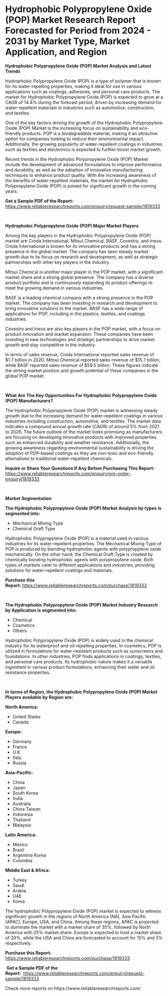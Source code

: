 <p><h1>Hydrophobic Polypropylene Oxide (POP) Market Research Report Forecasted for Period from 2024 -  2031 by Market Type, Market Application, and Region</h1></p><p><strong>Hydrophobic Polypropylene Oxide (POP) Market Analysis and Latest Trends</strong></p>
<p><p>Hydrophobic Polypropylene Oxide (POP) is a type of polymer that is known for its water-repelling properties, making it ideal for use in various applications such as coatings, adhesives, and personal care products. The market for Hydrophobic Polypropylene Oxide (POP) is expected to grow at a CAGR of 14.4% during the forecast period, driven by increasing demand for water-repellent materials in industries such as automotive, construction, and textiles.</p><p>One of the key factors driving the growth of the Hydrophobic Polypropylene Oxide (POP) Market is the increasing focus on sustainability and eco-friendly products. POP is a biodegradable material, making it an attractive option for companies looking to reduce their environmental impact. Additionally, the growing popularity of water-repellent coatings in industries such as textiles and electronics is expected to further boost market growth.</p><p>Recent trends in the Hydrophobic Polypropylene Oxide (POP) Market include the development of advanced formulations to improve performance and durability, as well as the adoption of innovative manufacturing techniques to enhance product quality. With the increasing awareness of the benefits of water-repellent materials, the market for Hydrophobic Polypropylene Oxide (POP) is poised for significant growth in the coming years.</p></p>
<p><strong>Get a Sample PDF of the Report:&nbsp;</strong> <a href="https://www.reliableresearchreports.com/enquiry/request-sample/1819333">https://www.reliableresearchreports.com/enquiry/request-sample/1819333</a></p>
<p>&nbsp;</p>
<p><strong>Hydrophobic Polypropylene Oxide (POP) Major Market Players</strong></p>
<p><p>Among the key players in the Hydrophobic Polypropylene Oxide (POP) market are Croda International, Mitsui Chemical, BASF, Covestro, and Ineos. Croda International is known for its innovative products and has a strong presence in the global market. The company has seen steady market growth due to its focus on research and development, as well as strategic partnerships with other key players in the industry. </p><p>Mitsui Chemical is another major player in the POP market, with a significant market share and a strong global presence. The company has a diverse product portfolio and is continuously expanding its product offerings to meet the growing demand in various industries.</p><p>BASF is a leading chemical company with a strong presence in the POP market. The company has been investing in research and development to bring innovative solutions to the market. BASF has a wide range of applications for POP, including in the plastics, textiles, and coatings industries.</p><p>Covestro and Ineos are also key players in the POP market, with a focus on product innovation and market expansion. These companies have been investing in new technologies and strategic partnerships to drive market growth and stay competitive in the industry.</p><p>In terms of sales revenue, Croda International reported sales revenue of $1.7 billion in 2020. Mitsui Chemical reported sales revenue of $15.7 billion, while BASF reported sales revenue of $59.5 billion. These figures indicate the strong market position and growth potential of these companies in the global POP market.</p></p>
<p>&nbsp;</p>
<p><strong>What Are The Key Opportunities For Hydrophobic Polypropylene Oxide (POP) Manufacturers?</strong></p>
<p><p>The Hydrophobic Polypropylene Oxide (POP) market is witnessing steady growth due to the increasing demand for water-repellent coatings in various industries including construction, automotive, and textiles. The market data indicates a compound annual growth rate (CAGR) of around 5% from 2021 to 2026. The future outlook of the market looks promising as manufacturers are focusing on developing innovative products with improved properties such as enhanced durability and weather resistance. Additionally, the growing awareness regarding environmental sustainability is driving the adoption of POP-based coatings as they are non-toxic and eco-friendly alternatives to traditional water-repellent chemicals.</p></p>
<p><strong>Inquire or Share Your Questions If Any Before Purchasing This Report:</strong> <a href="https://www.reliableresearchreports.com/enquiry/pre-order-enquiry/1819333">https://www.reliableresearchreports.com/enquiry/pre-order-enquiry/1819333</a></p>
<p>&nbsp;</p>
<p><strong>Market Segmentation</strong></p>
<p><strong>The Hydrophobic Polypropylene Oxide (POP) Market Analysis by types is segmented into:</strong></p>
<p><ul><li>Mechanical Mixing Type</li><li>Chemical Graft Type</li></ul></p>
<p><p>Hydrophobic Polypropylene Oxide (POP) is a material used in various industries for its water-repellent properties. The Mechanical Mixing Type of POP is produced by blending hydrophobic agents with polypropylene oxide mechanically. On the other hand, the Chemical Graft Type is created by chemically bonding hydrophobic agents with polypropylene oxide. Both types of markets cater to different applications and industries, providing solutions for water-repellent coatings and materials.</p></p>
<p><strong>Purchase this Report:&nbsp;</strong><a href="https://www.reliableresearchreports.com/purchase/1819333">https://www.reliableresearchreports.com/purchase/1819333</a></p>
<p>&nbsp;</p>
<p><strong>The Hydrophobic Polypropylene Oxide (POP) Market Industry Research by Application is segmented into:</strong></p>
<p><ul><li>Chemical</li><li>Cosmetics</li><li>Others</li></ul></p>
<p><p>Hydrophobic Polypropylene Oxide (POP) is widely used in the chemical industry for its waterproof and oil-repelling properties. In cosmetics, POP is utilized in formulations for water-resistant products such as sunscreens and foundations. In other industries, POP finds applications in coatings, textiles, and personal care products. Its hydrophobic nature makes it a versatile ingredient in various product formulations, enhancing their water and oil resistance properties.</p></p>
<p>&nbsp;</p>
<p><strong>In terms of Region, the Hydrophobic Polypropylene Oxide (POP) Market Players available by Region are:</strong></p>
<p>
    <p> <strong> North America: </strong>
        <ul>
            <li>United States</li>
            <li>Canada</li>
        </ul>
        </p> 
    <p> <strong> Europe: </strong>
        <ul>
            <li>Germany</li>
            <li>France</li>
            <li>U.K.</li>
            <li>Italy</li>
            <li>Russia</li>
        </ul>
        </p> 
    <p> <strong> Asia-Pacific: </strong>
        <ul>
            <li>China</li>
            <li>Japan</li>
            <li>South Korea</li>
            <li>India</li>
            <li>Australia</li>
            <li>China Taiwan</li>
            <li>Indonesia</li>
            <li>Thailand</li>
            <li>Malaysia</li>
        </ul>
        </p> 
    <p> <strong> Latin America: </strong>
        <ul>
            <li>Mexico</li>
            <li>Brazil</li>
            <li>Argentina Korea</li>
            <li>Colombia</li>
        </ul>
        </p> 
    <p> <strong> Middle East & Africa: </strong>
        <ul>
            <li>Turkey</li>
            <li>Saudi</li>
            <li>Arabia</li>
            <li>UAE</li>
            <li>Korea</li>
        </ul>
    </p>
    </p>
<p><p>The hydrophobic Polypropylene Oxide (POP) market is expected to witness significant growth in the regions of North America (NA), Asia Pacific (APAC), Europe, USA, and China. Among these regions, APAC is projected to dominate the market with a market share of 35%, followed by North America with 25% market share. Europe is expected to hold a market share of 20%, while the USA and China are forecasted to account for 15% and 5% respectively.</p></p>
<p><strong>Purchase this Report: </strong><a href="https://www.reliableresearchreports.com/purchase/1819333">https://www.reliableresearchreports.com/purchase/1819333</a></p>
<p>&nbsp;<strong>Get a Sample PDF of the Report:&nbsp;&nbsp;</strong><a href="https://www.reliableresearchreports.com/enquiry/request-sample/1819333">https://www.reliableresearchreports.com/enquiry/request-sample/1819333</a></p>
<p><strong></strong></p>
<p>Check more reports on https://www.reliableresearchreports.com/</p>
